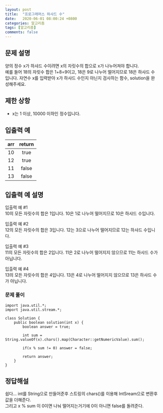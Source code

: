 ```yaml
---
layout: post
title:  "프로그래머스 하샤드 수"
date:   2020-06-01 08:00:24 +0800
categories: 알고리즘
tags: [알고리즘]
comments: false
---
```


## 문제 설명
양의 정수 x가 하샤드 수이려면 x의 자릿수의 합으로 x가 나누어져야 합니다.   
예를 들어 18의 자릿수 합은 1+8=9이고, 18은 9로 나누어 떨어지므로 18은 하샤드 수입니다. 자연수 x를 입력받아 x가 하샤드 수인지 아닌지 검사하는 함수, solution을 완성해주세요.


## 제한 상항

- x는 1 이상, 10000 이하인 정수입니다.


## 입출력 예

	


| arr | return |
|:---:|:---:|
|10	| true |
|12	| true |
|11	| false |
|13 | false |
		


## 입출력 예 설명

입출력 예 #1  
10의 모든 자릿수의 합은 1입니다. 10은 1로 나누어 떨어지므로 10은 하샤드 수입니다.  

입출력 예 #2  
12의 모든 자릿수의 합은 3입니다. 12는 3으로 나누어 떨어지므로 12는 하샤드 수입니다.  

입출력 예 #3  
11의 모든 자릿수의 합은 2입니다. 11은 2로 나누어 떨어지지 않으므로 11는 하샤드 수가 아닙니다.  

입출력 예 #4  
13의 모든 자릿수의 합은 4입니다. 13은 4로 나누어 떨어지지 않으므로 13은 하샤드 수가 아닙니다.  


### 문제 풀이
```
import java.util.*;
import java.util.stream.*;

class Solution {
    public boolean solution(int x) {
        boolean answer = true;
        
        int sum = String.valueOf(x).chars().map(Character::getNumericValue).sum();
        
        if(x % sum != 0) answer = false;
        
        return answer;
    }
}
```

## 정답해설

쉽다... int를 String으로 만들어준후 스트링의 chars()를 이용해 IntSream으로 변환후 값을 더해준다.  
그리고 x % sum 이 0이면 나눠 떨어지는거기에 0이 아니면 false를 돌려준다.
